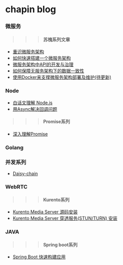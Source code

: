 # chapin blog

### 微服务

>>> #### 苏槐系列文章

- [重识微服务架构](https://mp.weixin.qq.com/s?__biz=MjM5MDE0Mjc4MA==&mid=2650997457&idx=1&sn=c9024d2b47d88f15266d6d15544653ac)
- [如何快速搭建一个微服务架构](https://mp.weixin.qq.com/s?__biz=MjM5MDE0Mjc4MA==&mid=2650997370&idx=1&sn=a8aee267775dcad20d61dd9bb630975b)
- [微服务架构中API的开发与治理](https://mp.weixin.qq.com/s/eXvoJew3bjFKzLLJpS0Otg)
- [如何保障无服务架构下的数据一致性](http://mp.weixin.qq.com/s/i1pnrORZzec6Zp0tmljD8Q)
- [使用Docker来支撑微服务架构部署及维护(待更新)]()


### Node

- [白话文理解 Node.js](https://github.com/chapin666/blog/issues/3)
- [用Async解决回调问题](https://code.tutsplus.com/zh-hans/tutorials/solving-callback-problems-with-async--cms-26591?_ga=2.140530800.357237057.1505119485-1462772948.1505119484)

>>> #### Promise系列

- [深入理解Promise](http://coderlt.coding.me/2016/12/03/promise-in-depth-an-introduction-1/)

### Golang

### 并发系列
- [Daisy-chain](https://github.com/chapin666/blog/issues/5)

### WebRTC

>>> #### Kurento系列

- [Kurento Media Server 源码安装](https://github.com/chapin666/blog/issues/1)
- [Kurento Media Server 穿透服务(STUN/TURN) 安装](https://github.com/chapin666/blog/issues/2)

### JAVA
>>> #### Spring boot系列
- [Spring Boot 快速构建应用](https://github.com/chapin666/blog/issues/4)
